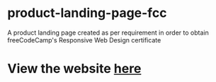 # product-landing-page-fcc

A product landing page created as per requirement in order to obtain freeCodeCamp's Responsive Web Design certificate

# View the website [here](https://ziwei531.github.io/fcc-product-landing-page/)
